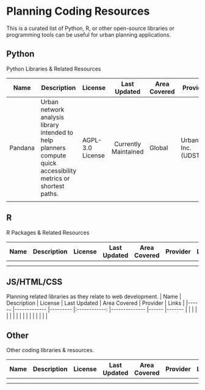 # Planning Coding Resources
This is a curated list of Python, R, or other open-source libraries or programming tools can be useful for urban planning applications. 

## Python
Python Libraries & Related Resources

| Name 	| Description 	| License 	| Last Updated 	| Area Covered 	| Provider	| Links |
|------	|-------------	|---------	|:------------:	|--------------	|------	|-------	|
| Pandana 	| Urban network analysis library intended to help planners compute quick accessibility metrics or shortest paths.	|  AGPL-3.0 License        	|    Currently Maintained   	|  Global	|    UrbanSim Inc. (UDST)  	|       	https://udst.github.io/pandana/|
|      	|             	|         	|              	|              	|      	|       	|


## R
R Packages & Related Resources

| Name 	| Description 	| License 	| Last Updated 	| Area Covered 	| Provider	| Links |
|------	|-------------	|---------	|:------------:	|--------------	|------	|-------	|
|      	|             	|         	|              	|              	|      	|       	|
|      	|             	|         	|              	|              	|      	|       	|

## JS/HTML/CSS
Planning related libraries as they relate to web development. 
| Name 	| Description 	| License 	| Last Updated 	| Area Covered 	| Provider	| Links |
|------	|-------------	|---------	|:------------:	|--------------	|------	|-------	|
|      	|             	|         	|              	|              	|      	|       	|
|      	|             	|         	|              	|              	|      	|       	|

## Other
Other coding libraries & resources.

| Name 	| Description 	| License 	| Last Updated 	| Area Covered 	| Provider	| Links |
|------	|-------------	|---------	|:------------:	|--------------	|------	|-------	|
|      	|             	|         	|              	|              	|      	|       	|
|      	|             	|         	|              	|              	|      	|       	|
